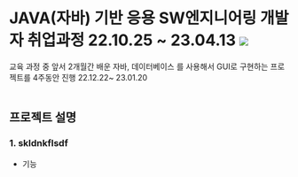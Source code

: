 
# JAVA(자바) 기반 응용 SW엔지니어링 개발자 취업과정 22.10.25 ~ 23.04.13  <img src ="https://img.shields.io/badge/feat-강승진강사님 -green"/>

교육 과정 중 앞서 2개월간 배운 자바, 데이터베이스 를 사용해서 GUI로 구현하는 프로젝트를 4주동안 진행  22.12.22~ 23.01.20
<br/><br/>

## 프로젝트 설명
### 1. skldnkflsdf
- 기능

